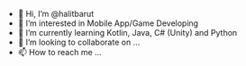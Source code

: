 - 👋 Hi, I’m @halitbarut
- 👀 I’m interested in Mobile App/Game Developing
- 🌱 I’m currently learning Kotlin, Java, C# (Unity) and Python
- 💞️ I’m looking to collaborate on ...
- 📫 How to reach me ...

<!---
halitbarut/halitbarut is a ✨ special ✨ repository because its `README.md` (this file) appears on your GitHub profile.
You can click the Preview link to take a look at your changes.
--->
